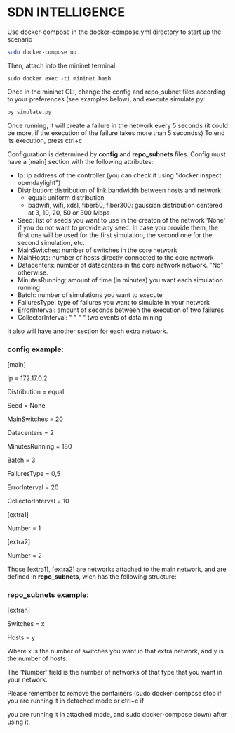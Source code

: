 # SDN INTELLIGENCE
Use docker-compose in the docker-compose.yml directory to start up the scenario

```bash
sudo docker-compose up
```
Then, attach into the mininet terminal

```
sudo docker exec -ti mininet bash
```

Once in the mininet CLI, change the config and repo_subnet files according to your preferences (see examples below), and execute simulate.py:

```sh
py simulate.py
```
Once running, it will create a failure in the network every 5 seconds (it could be more, if the execution of the failure takes more than 5 secondss)
To end its execution, press ctrl+c

Configuration is determined by **config** and **repo_subnets** files. Config must have a [main] section with the following attributes:

- Ip: ip address of the controller (you can check it using "docker inspect opendaylight")
- Distribution: distribution of link bandwidth between hosts and network
	- equal: uniform distribution
	- badwifi, wifi, xdsl, fiber50, fiber300: gaussian distribution centered at 3, 10, 20, 50 or 300 Mbps
- Seed: list of seeds you want to use in the creaton of the network 'None' if you do not want
to provide any seed. In case you provide them, the first one will be used for the first simulation, the second one
for the second simulation, etc.
- MainSwitches: number of switches in the core network
- MainHosts: number of hosts directly connected to the core network
- Datacenters: number of datacenters in the core network
network. "No" otherwise.
- MinutesRunning: amount of time (in minutes) you want each simulation running
- Batch: number of simulations you want to execute
- FailuresType: type of failures you want to simulate in your network
- ErrorInterval: amount of seconds between the execution of two failures
- CollectorInterval: " " " " two events of data mining

It also will have another section for each extra network.

### config example:

[main]

Ip = 172.17.0.2

Distribution = equal

Seed = None

MainSwitches = 20

Datacenters = 2

MinutesRunning = 180

Batch = 3

FailuresType = 0,5

ErrorInterval = 20

CollectorInterval = 10

[extra1]

Number = 1

[extra2]

Number = 2

Those [extra1], [extra2] are networks attached to the main network, and are defined in **repo_subnets**,
wich has the following structure:

### repo_subnets example:

[extran]

Switches = x

Hosts = y

Where x is the number of switches you want in that extra network, and y is the number of hosts.

The 'Number' field is the number of networks of that type that you want in your network.

Please remember to remove the containers (sudo docker-compose stop if you are running it in detached mode or ctrl+c if 

you are running it in attached mode, and sudo docker-compose down) after using it.
